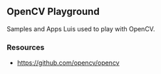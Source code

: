 ## OpenCV Playground

Samples and Apps Luis used to play with OpenCV.

### Resources

- https://github.com/opencv/opencv
